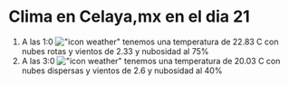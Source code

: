 # Clima en Celaya,mx en el dia 21

1. A las 1:0 !["icon weather"](http://openweathermap.org/img/w/04n.png) tenemos una temperatura de 22.83 C con nubes rotas y  vientos de 2.33 y nubosidad al 75%
1. A las 3:0 !["icon weather"](http://openweathermap.org/img/w/03n.png) tenemos una temperatura de 20.03 C con nubes dispersas y  vientos de 2.6 y nubosidad al 40%
